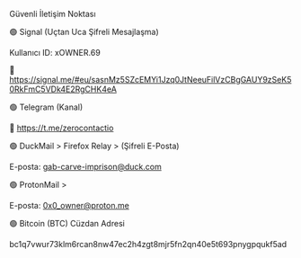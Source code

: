 Güvenli İletişim Noktası

🟢 Signal (Uçtan Uca Şifreli Mesajlaşma)

Kullanıcı ID: xOWNER.69

🔗 https://signal.me/#eu/sasnMz5SZcEMYi1Jzq0JtNeeuFilVzCBgGAUY9zSeK50RkFmC5VDk4E2RgCHK4eA

🟢 Telegram (Kanal)

🔗 https://t.me/zerocontactio

🟢 DuckMail > Firefox Relay > (Şifreli E-Posta)

E-posta: gab-carve-imprison@duck.com

🟢 ProtonMail >

E-posta: 0x0_owner@proton.me

🟢 Bitcoin (BTC) Cüzdan Adresi

bc1q7vwur73klm6rcan8nw47ec2h4zgt8mjr5fn2qn40e5t693pnygpqukf5ad
